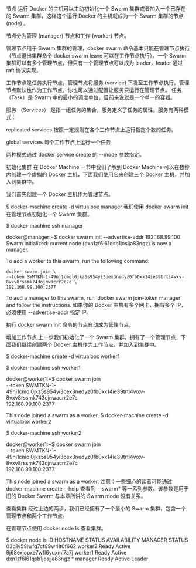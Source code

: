 节点
运行 Docker 的主机可以主动初始化一个 Swarm 集群或者加入一个已存在的 Swarm 集群，这样这个运行 Docker 的主机就成为一个 Swarm 集群的节点 (node) 。

节点分为管理 (manager) 节点和工作 (worker) 节点。

管理节点用于 Swarm 集群的管理，docker swarm 命令基本只能在管理节点执行（节点退出集群命令 docker swarm leave 可以在工作节点执行）。一个 Swarm 集群可以有多个管理节点，但只有一个管理节点可以成为 leader，leader 通过 raft 协议实现。

工作节点是任务执行节点，管理节点将服务 (service) 下发至工作节点执行。管理节点默认也作为工作节点。你也可以通过配置让服务只运行在管理节点。
任务 （Task）是 Swarm 中的最小的调度单位，目前来说就是一个单一的容器。

服务 （Services） 是指一组任务的集合，服务定义了任务的属性。服务有两种模式：

replicated services 按照一定规则在各个工作节点上运行指定个数的任务。

global services 每个工作节点上运行一个任务

两种模式通过 docker service create 的 --mode 参数指定。

初始化集群
在 Docker Machine 一节中我们了解到 Docker Machine 可以在数秒内创建一个虚拟的 Docker 主机，下面我们使用它来创建三个 Docker 主机，并加入到集群中。

我们首先创建一个 Docker 主机作为管理节点。

$ docker-machine create -d virtualbox manager
我们使用 docker swarm init 在管理节点初始化一个 Swarm 集群。

$ docker-machine ssh manager

docker@manager:~$ docker swarm init --advertise-addr 192.168.99.100
Swarm initialized: current node (dxn1zf6l61qsb1josjja83ngz) is now a manager.

To add a worker to this swarm, run the following command:

    docker swarm join \
    --token SWMTKN-1-49nj1cmql0jkz5s954yi3oex3nedyz0fb0xx14ie39trti4wxv-8vxv8rssmk743ojnwacrr2e7c \
    192.168.99.100:2377

To add a manager to this swarm, run 'docker swarm join-token manager' and follow the instructions.
如果你的 Docker 主机有多个网卡，拥有多个 IP，必须使用 --advertise-addr 指定 IP。

执行 docker swarm init 命令的节点自动成为管理节点。

增加工作节点
上一步我们初始化了一个 Swarm 集群，拥有了一个管理节点，下面我们继续创建两个 Docker 主机作为工作节点，并加入到集群中。

$ docker-machine create -d virtualbox worker1

$ docker-machine ssh worker1

docker@worker1:~$ docker swarm join \
    --token SWMTKN-1-49nj1cmql0jkz5s954yi3oex3nedyz0fb0xx14ie39trti4wxv-8vxv8rssmk743ojnwacrr2e7c \
    192.168.99.100:2377

This node joined a swarm as a worker.
$ docker-machine create -d virtualbox worker2

$ docker-machine ssh worker2

docker@worker1:~$ docker swarm join \
    --token SWMTKN-1-49nj1cmql0jkz5s954yi3oex3nedyz0fb0xx14ie39trti4wxv-8vxv8rssmk743ojnwacrr2e7c \
    192.168.99.100:2377

This node joined a swarm as a worker.
注意：一些细心的读者可能通过 docker-machine create --help 查看到 --swarm* 等一系列参数。该参数是用于旧的 Docker Swarm,与本章所讲的 Swarm mode 没有关系。

查看集群
经过上边的两步，我们已经拥有了一个最小的 Swarm 集群，包含一个管理节点和两个工作节点。

在管理节点使用 docker node ls 查看集群。

$ docker node ls
ID                           HOSTNAME  STATUS  AVAILABILITY  MANAGER STATUS
03g1y59jwfg7cf99w4lt0f662    worker2   Ready   Active
9j68exjopxe7wfl6yuxml7a7j    worker1   Ready   Active
dxn1zf6l61qsb1josjja83ngz *  manager   Ready   Active        Leader
